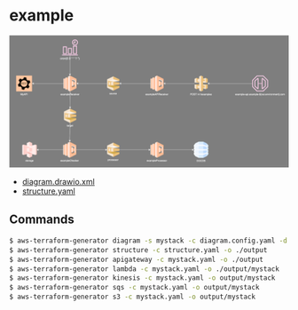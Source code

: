 # example

<div style="text-align:center"><img src="example.drawio.svg" /></div>

- [diagram.drawio.xml](diagram.drawio.xml)
- [structure.yaml](structure.yaml)

## Commands
```bash
$ aws-terraform-generator diagram -s mystack -c diagram.config.yaml -d diagram.drawio.xml -o mystack.yaml
$ aws-terraform-generator structure -c structure.yaml -o ./output
$ aws-terraform-generator apigateway -c mystack.yaml -o ./output
$ aws-terraform-generator lambda -c mystack.yaml -o ./output/mystack
$ aws-terraform-generator kinesis -c mystack.yaml -o output/mystack
$ aws-terraform-generator sqs -c mystack.yaml -o output/mystack
$ aws-terraform-generator s3 -c mystack.yaml -o output/mystack
```